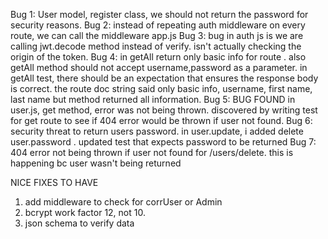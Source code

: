 Bug 1: User model, register class, we should not return the password for security reasons.
Bug 2: instead of repeating auth middleware on every route, we can call the middleware app.js
Bug 3: bug in auth js is we are calling jwt.decode method instead of verify. isn't actually checking the origin of the token.
Bug 4: in getAll return only basic info for route . also getAll method should not accept username,password as a parameter. in getAll test, there should be an expectation that ensures the response body is correct. the route doc string said only basic info, username, first name, last name but method returned all information.
Bug 5: BUG FOUND in user.js, get method, error was not being thrown. discovered by writing test for get route to see if 404 error would be thrown if user not found.
Bug 6: security threat to return users password. in user.update, i added delete user.password . updated test that expects password to be returned
Bug 7: 404 error not being thrown if user not found for /users/delete. this is happening bc user wasn't being returned

NICE FIXES TO HAVE

1. add middleware to check for corrUser or Admin
2. bcrypt work factor 12, not 10.
3. json schema to verify data
